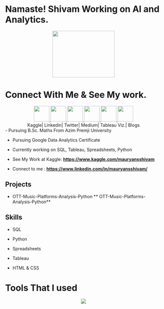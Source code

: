 <h1><b>Namaste! Shivam Working on AI and Analytics.</b></h1>
<div id="header" align="center">
  <img src="https://media.giphy.com/media/ALfii8H2UlPGzQmvxB/giphy.gif" width="200" height="150"/>
</div>
<h1><b>Connect With Me & See My work.</b></h1>
<div align ="center">
<a href="https://www.kaggle.com/mauryansshivam/Home" >
  <img height="50" src="https://cdn4.iconfinder.com/data/icons/logos-and-brands/512/189_Kaggle_logo_logos-64.png"/>
</a>
<a href="https://www.linkedin.com/in/mauryansshivam/">
  <img height="50" src="https://cdn1.iconfinder.com/data/icons/logotypes/32/circle-linkedin-64.png"/>
</a>
<a href="https://twitter.com/shivam_mauryan">
  <img height="50" src="https://cdn2.iconfinder.com/data/icons/social-media-2285/512/1_Twitter_colored_svg-256.png"/>
</a>
<a href="https://medium.com/@shivammaurya945093">
  <img height="50" src="https://cdn3.iconfinder.com/data/icons/social-media-2285/300/Medium-Logo-Black-RGB_300x80-256.png"/>
</a>
<a href="https://public.tableau.com/app/profile/shivam.maurya.tableau">
  <img height="50" src="https://cdn2.iconfinder.com/data/icons/mixd/512/3_tableau-64.png"/>
</a>
<a href="https://write--for-right.blogspot.com/">
  <img height="50" src="https://cdn2.iconfinder.com/data/icons/social-media-icon-set-6/94/blogger-256.png"/>
</a>
</div>
<div align ="center">
<span>Kaggle|</span>
<span>Linkedin|</span>
<span>Twitter|</span>
<span>Medium|</span>
  <span>Tableau Viz.|</span>
  <span>Blogs</span>
</div>
- Pursuing B.Sc. Maths From Azim Premji University

- Pursuing Google Data Analytics Certificate

- Currently working on SQL, Tableau, Spreadsheets, Python

- See My Work at Kaggle: **https://www.kaggle.com/mauryansshivam**
- Connect to me : **https://www.linkedin.com/in/mauryansshivam/**
## **Projects**
-  OTT-Music-Platforms-Analysis-Python ** OTT-Music-Platforms-Analysis-Python**

## **Skills**
- SQL

- Python

- Spreadsheets

- Tableau

- HTML & CSS
<h1>Tools That I used </h1>
<p align="center">
<img src="https://skillicons.dev/icons?i=git,py,html,css,js,vscode,boostrap,github,mysql,stackoverflow" />
</p>
